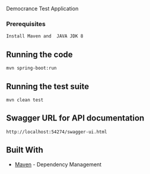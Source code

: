 Democrance Test Application

### Prerequisites

```
Install Maven and  JAVA JDK 8
```
## Running the code

```
mvn spring-boot:run
```


## Running the test suite

```
mvn clean test
```

## Swagger URL for API documentation 

```
http://localhost:54274/swagger-ui.html
```

## Built With

* [Maven](https://maven.apache.org/) - Dependency Management

